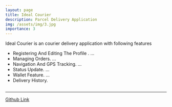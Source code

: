 ```yaml
---
layout: page
title: Ideal Courier
description: Parcel Delivery Application
img: /assets/img/3.jpg
importance: 3
---
```


Ideal Courier is an courier delivery application with following features 

- Registering And Editing The Profile . ...
- Managing Orders. ...
- Navigation And GPS Tracking. ...
- Status Update. ...
- Wallet Feature. ...
- Delivery History.

<div class="row">
    <div class="col-sm mt-3 mt-md-0">
        <img class="img-fluid rounded z-depth-1" src="{{ '/assets/img/ideal_courier_1.jpeg' | relative_url }}" alt="" title="example image"/>
    </div>
    <div class="col-sm mt-3 mt-md-0">
        <img class="img-fluid rounded z-depth-1" src="{{ '/assets/img/ideal_courier_2.jpeg' | relative_url }}" alt="" title="example image"/>
    </div>
    <div class="col-sm mt-3 mt-md-0">
        <img class="img-fluid rounded z-depth-1" src="{{ '/assets/img/ideal_courier_3.jpeg' | relative_url }}" alt="" title="example image"/>
    </div>
</div>

---
[Github Link]()
